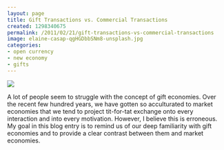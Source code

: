 ```yaml
---
layout: page
title: Gift Transactions vs. Commercial Transactions
created: 1298340675
permalink: /2011/02/21/gift-transactions-vs-commercial-transactions
image: elaine-casap-qgHGDbbSNm8-unsplash.jpg
categories:
- open currency
- new economy
- gifts
---
```

![](elaine-casap-qgHGDbbSNm8-unsplash.jpg)

A lot of people seem to struggle with the concept of gift economies. Over the recent few hundred years, we have gotten so acculturated to market economies that we tend to project tit-for-tat exchange onto every interaction and into every motivation. However, I believe this is erroneous. My goal in this blog entry is to remind us of our deep familiarity with gift economies and to provide a clear contrast between them and market economies.